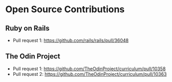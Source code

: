 # Open Source Contributions
## Ruby on Rails
  - Pull request 1: https://github.com/rails/rails/pull/36048
## The Odin Project
  - Pull request 1: https://github.com/TheOdinProject/curriculum/pull/10358
  - Pull request 2: https://github.com/TheOdinProject/curriculum/pull/10363
